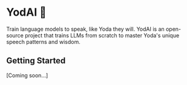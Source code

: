 # YodAI 🧠

Train language models to speak, like Yoda they will. YodAI is an open-source project that trains LLMs from scratch to master Yoda's unique speech patterns and wisdom. 

## Getting Started
[Coming soon...]